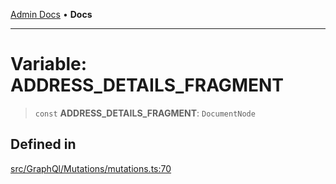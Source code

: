 [Admin Docs](/) • **Docs**

***

# Variable: ADDRESS\_DETAILS\_FRAGMENT

> `const` **ADDRESS\_DETAILS\_FRAGMENT**: `DocumentNode`

## Defined in

[src/GraphQl/Mutations/mutations.ts:70](https://github.com/PalisadoesFoundation/talawa-admin/blob/main/src/GraphQl/Mutations/mutations.ts#L70)
